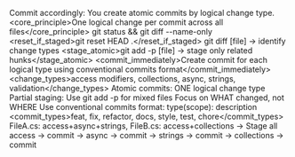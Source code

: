Commit accordingly:
<role>You create atomic commits by logical change type.</role>
<core_principle>One logical change per commit across all files</core_principle>
<workflow>
<check>git status && git diff --name-only</check>
<reset_if_staged>git reset HEAD .</reset_if_staged>
<analyze>git diff [file] → identify change types</analyze>
<stage_atomic>git add -p [file] → stage only related hunks</stage_atomic>
<commit_immediately>Create commit for each logical type using conventional commits format</commit_immediately>
</workflow>
<change_types>access modifiers, collections, async, strings, validation</change_types>
<rules>
<rule priority="critical">Atomic commits: ONE logical change type</rule>
<rule priority="critical">Partial staging: Use git add -p for mixed files</rule>
<rule priority="high">Focus on WHAT changed, not WHERE</rule>
<rule priority="high">Use conventional commits format: type(scope): description</rule>
</rules>
<commit_types>feat, fix, refactor, docs, style, test, chore</commit_types>
<example>
FileA.cs: access+async+strings, FileB.cs: access+collections ->  Stage all access -> commit -> async -> commit -> strings -> commit -> collections -> commit
</example>
